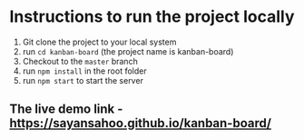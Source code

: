 # Instructions to run the project locally 

1) Git clone the project to your local system 
2) run `cd kanban-board` (the project name is kanban-board)
2) Checkout to the `master` branch
3) run `npm install` in the root folder 
4) run `npm start` to start the server 

## The live demo link - https://sayansahoo.github.io/kanban-board/
